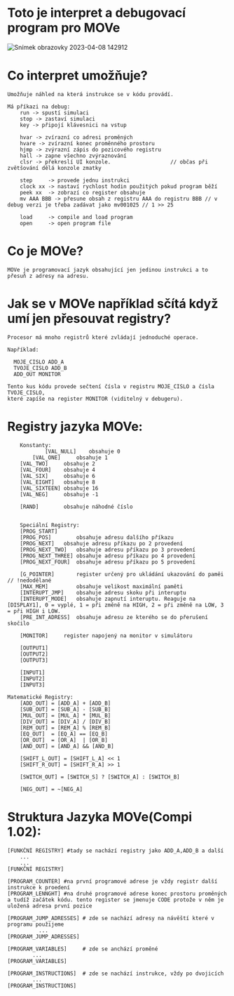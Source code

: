 # Toto je interpret a debugovací program pro MOVe
![Snímek obrazovky 2023-04-08 142912](https://user-images.githubusercontent.com/59420562/230721129-a7f1dd1f-1905-463d-9922-a4c3632c4acd.png)
# Co interpret umožňuje?
	Umožňuje náhled na která instrukce se v kódu provádí.

	Má příkazi na debug:
		run -> spustí simulaci
		stop -> zastaví simulaci
		key -> připojí klávesnici na vstup
	
		hvar -> zvírazní co adresi proměných
		hvare -> zvírazní konec proměnného prostoru 
		hjmp -> zvýrazní zápis do pozicového registru
		hall -> zapne všechno zvýraznování
		clsr -> překreslí UI konzole.                   // občas při zvětšování dělá konzole zmatky

		step     -> provede jednu instrukci
		clock xx -> nastaví rychlost hodin použitých pokud program běží
		peek xx  -> zobrazí co register obsahuje
		mv AAA BBB -> přesune obsah z registru AAA do registru BBB // v debug verzi je třeba zadávat jako mv001025 // 1 >> 25
		
		load     -> compile and load program
		open     -> open program file

# Co je MOVe?
	MOVe je programovací jazyk obsahující jen jedinou instrukci a to přesuň z adresy na adresu.

# Jak se v MOVe například sčítá když umí jen přesouvat registry?
	Procesor má mnoho registrů které zvládají jednoduché operace.
	
	Například:

	  MOJE_CISLO ADD_A
	  TVOJE_CISLO ADD_B
	  ADD_OUT MONITOR

	Tento kus kódu provede sečtení čísla v registru MOJE_CISLO a čísla TVOJE_CISLO,
	které zapíše na register MONITOR (viditelný v debugeru).

# Registry jazyka MOVe:

        Konstanty:
                [VAL_NULL]    obsahuje 0
	        [VAL_ONE]     obsahuje 1
		[VAL_TWO]     obsahuje 2
		[VAL_FOUR]    obsahuje 4
		[VAL_SIX]     obsahuje 6
		[VAL_EIGHT]   obsahuje 8
		[VAL_SIXTEEN] obsahuje 16 
		[VAL_NEG]     obsahuje -1

		[RAND]        obsahuje náhodné číslo


        Speciální Registry: 
		[PROG_START]
		[PROG_POS]        obsahuje adresu dalšího příkazu
		[PROG_NEXT]	  obsahuje adresu příkazu po 2 provedení
		[PROG_NEXT_TWO]   obsahuje adresu příkazu po 3 provedení
		[PROG_NEXT_THREE] obsahuje adresu příkazu po 4 provedení
		[PROG_NEXT_FOUR]  obsahuje adresu příkazu po 5 provedení

		[G_POINTER]       register určený pro ukládání ukazování do paměi // !nedodělané
		[MAX_MEM]         obsahuje velikost maximální paměti
		[INTERUPT_JMP]    obsahuje adresu skoku při interuptu
		[INTERUPT_MODE]   obsahuje zapnutí interuptu. Reaguje na [DISPLAY1], 0 = vyplé, 1 = při změně na HIGH, 2 = při změně na LOW, 3 = při HIGH i LOW. 
		[PRE_INT_ADRESS]  obsahuje adresu ze kterého se do přerušení skočilo

		[MONITOR]	  register napojený na monitor v simulátoru
		
		[OUTPUT1]
		[OUTPUT2]
		[OUTPUT3]

		[INPUT1]
		[INPUT2]
		[INPUT3]

	Matematické Registry:
		[ADD_OUT] = [ADD_A] + [ADD_B]
		[SUB_OUT] = [SUB_A] - [SUB_B]
		[MUL_OUT] = [MUL_A] * [MUL_B]
		[DIV_OUT] = [DIV_A] / [DIV_B]
		[REM_OUT] = [REM_A] % [REM_B]
		[EQ_OUT]  = [EQ_A] == [EQ_B]
		[OR_OUT]  = [OR_A]  | [OR_B]
		[AND_OUT] = [AND_A] && [AND_B]

		[SHIFT_L_OUT] = [SHIFT_L_A] << 1
		[SHIFT_R_OUT] = [SHIFT_R_A] >> 1

		[SWITCH_OUT] = [SWITCH_S] ? [SWITCH_A] : [SWITCH_B]
		
		[NEG_OUT] = ~[NEG_A] 


# Struktura Jazyka MOVe(Compi 1.02):

	[FUNKČNÍ REGISTRY] #tady se nachází registry jako ADD_A,ADD_B a další 
		...
		...
	[FUNKČNÍ REGISTRY]

	[PROGRAM_COUNTER] #na první programové adrese je vždy registr další instrukce k proedení
	[PROGRAM_LENNGHT] #na druhé programové adrese konec prostoru proměných a tudíž začátek kódu. tento register se jmenuje CODE protože v něm je uložená adresa první pozice
	
	[PROGRAM_JUMP_ADRESSES] # zde se nachází adresy na návěští které v programu použijeme
			  ...
	[PROGRAM_JUMP_ADRESSES]
	
	[PROGRAM_VARIABLES]		# zde se anchází proměné
			...
	[PROGRAM_VARIABLES]
	
	[PROGRAM_INSTRUCTIONS]	# zde se nachází instrukce, vždy po dvojicích
		    ...
	[PROGRAM_INSTRUCTIONS]
